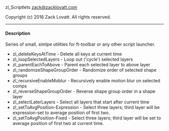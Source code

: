 zl_Scriptlets
zack@zacklovatt.com

Copyright (c) 2016 Zack Lovatt. All rights reserved.

-----------------------
#### Description

Series of small, simlpe utilities for ft-toolbar or any other script launcher.

* zl_deleteKeysAtTime - Delete all keys at current time
* zl_loopSelectedLayers - Loop out ('cycle') selected layers
* zl_parentEachToAbove - Parent each selected layer to above layer
* zl_randomizeShapeGroupOrder - Randomize order of selected shape groups
* zl_recursiveEnableMoblur - Recursively enable motion blur on selected comps
* zl_reverseShapeGroupOrder - Reverse shape group order in a shape layer
* zl_selectLaterLayers - Select all layers that start after current time
* zl_setToAvgPosition-Expression - Select three layers; third layer will be expression-set to average position of first two.
* zl_setToAvgPosition-Fixed - Select three layers; third layer will be set to average position of first two at current time.
